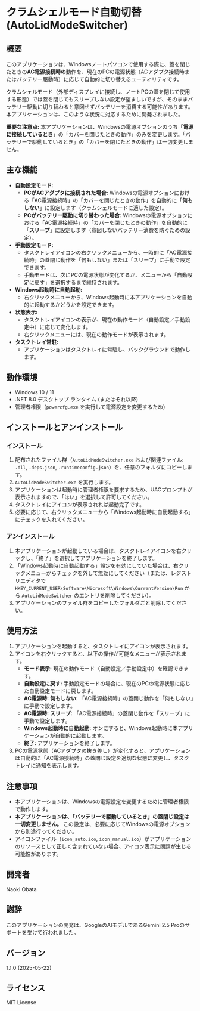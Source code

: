 # クラムシェルモード自動切替 (AutoLidModeSwitcher)

## 概要

このアプリケーションは、Windowsノートパソコンで使用する際に、蓋を閉じたときの**AC電源接続時の**動作を、現在のPCの電源状態（ACアダプタ接続時またはバッテリー駆動時）に応じて自動的に切り替えるユーティリティです。

クラムシェルモード（外部ディスプレイに接続し、ノートPCの蓋を閉じて使用する形態）では蓋を閉じてもスリープしない設定が望ましいですが、そのままバッテリー駆動に切り替わると意図せずバッテリーを消費する可能性があります。本アプリケーションは、このような状況に対応するために開発されました。

**重要な注意点:** 本アプリケーションは、Windowsの電源オプションのうち「**電源に接続しているとき**」の「カバーを閉じたときの動作」のみを変更します。「バッテリーで駆動しているとき」の「カバーを閉じたときの動作」は一切変更しません。

## 主な機能

* **自動設定モード:**
    * **PCがACアダプタに接続された場合:** Windowsの電源オプションにおける「AC電源接続時」の「カバーを閉じたときの動作」を自動的に「**何もしない**」に設定します（クラムシェルモードに適した設定）。
    * **PCがバッテリー駆動に切り替わった場合:** Windowsの電源オプションにおける「AC電源接続時」の「カバーを閉じたときの動作」を自動的に「**スリープ**」に設定します（意図しないバッテリー消費を防ぐための設定）。
* **手動設定モード:**
    * タスクトレイアイコンの右クリックメニューから、一時的に「AC電源接続時」の蓋閉じ動作を「何もしない」または「スリープ」に手動で設定できます。
    * 手動モードは、次にPCの電源状態が変化するか、メニューから「自動設定に戻す」を選択するまで維持されます。
* **Windows起動時に自動起動:**
    * 右クリックメニューから、Windows起動時に本アプリケーションを自動的に起動するかどうかを設定できます。
* **状態表示:**
    * タスクトレイアイコンの表示が、現在の動作モード（自動設定／手動設定中）に応じて変化します。
    * 右クリックメニューには、現在の動作モードが表示されます。
* **タスクトレイ常駐:**
    * アプリケーションはタスクトレイに常駐し、バックグラウンドで動作します。

## 動作環境

* Windows 10 / 11
* .NET 8.0 デスクトップ ランタイム (またはそれ以降)
* 管理者権限（`powercfg.exe` を実行して電源設定を変更するため）

## インストールとアンインストール

### インストール

1.  配布されたファイル群（`AutoLidModeSwitcher.exe` および関連ファイル: `.dll`, `.deps.json`, `.runtimeconfig.json`）を、任意のフォルダにコピーします。
2.  `AutoLidModeSwitcher.exe` を実行します。
3.  アプリケーションは起動時に管理者権限を要求するため、UACプロンプトが表示されますので、「はい」を選択して許可してください。
4.  タスクトレイにアイコンが表示されれば起動完了です。
5.  必要に応じて、右クリックメニューから「Windows起動時に自動起動する」にチェックを入れてください。

### アンインストール

1.  本アプリケーションが起動している場合は、タスクトレイアイコンを右クリックし、「終了」を選択してアプリケーションを終了します。
2.  「Windows起動時に自動起動する」設定を有効にしていた場合は、右クリックメニューからチェックを外して無効にしてください（または、レジストリエディタで `HKEY_CURRENT_USER\Software\Microsoft\Windows\CurrentVersion\Run` から `AutoLidModeSwitcher` のエントリを削除してください）。
3.  アプリケーションのファイル群をコピーしたフォルダごと削除してください。

## 使用方法

1.  アプリケーションを起動すると、タスクトレイにアイコンが表示されます。
2.  アイコンを右クリックすると、以下の操作が可能なメニューが表示されます。
    * **モード表示:** 現在の動作モード（自動設定／手動設定中）を確認できます。
    * **自動設定に戻す:** 手動設定モードの場合に、現在のPCの電源状態に応じた自動設定モードに戻します。
    * **AC電源時: 何もしない:** 「AC電源接続時」の蓋閉じ動作を「何もしない」に手動で設定します。
    * **AC電源時: スリープ:** 「AC電源接続時」の蓋閉じ動作を「スリープ」に手動で設定します。
    * **Windows起動時に自動起動:** オンにすると、Windows起動時に本アプリケーションが自動的に起動します。
    * **終了:** アプリケーションを終了します。
3.  PCの電源状態（ACアダプタの抜き差し）が変化すると、アプリケーションは自動的に「AC電源接続時」の蓋閉じ設定を適切な状態に変更し、タスクトレイに通知を表示します。

## 注意事項

* 本アプリケーションは、Windowsの電源設定を変更するために管理者権限で動作します。
* **本アプリケーションは、「バッテリーで駆動しているとき」の蓋閉じ設定は一切変更しません。** この設定は、必要に応じてWindowsの電源オプションから別途行ってください。
* アイコンファイル（`icon_auto.ico`, `icon_manual.ico`）がアプリケーションのリソースとして正しく含まれていない場合、アイコン表示に問題が生じる可能性があります。

## 開発者

Naoki Obata

## 謝辞

このアプリケーションの開発は、GoogleのAIモデルであるGemini 2.5 Proのサポートを受けて行われました。

## バージョン

1.1.0 (2025-05-22)

## ライセンス

MIT License
